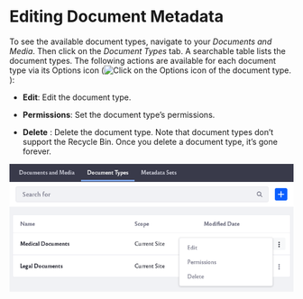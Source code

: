 # Editing Document Metadata

To see the available document types, navigate to your *Documents and Media*. Then click on the *Document Types* tab. A searchable table lists the document types. The following actions are available for each document type via its Options icon (![Click on the Options icon of the document type.](../../../images/icon-options.png)):

* **Edit**: Edit the document type.

* **Permissions**: Set the document type’s permissions.

* **Delete** : Delete the document type. Note that document types don’t support the Recycle Bin. Once you delete a document type, it’s gone forever.

![The options icon gives you different actions you can take with document types.](editing-document-metadata/images/01.png)



